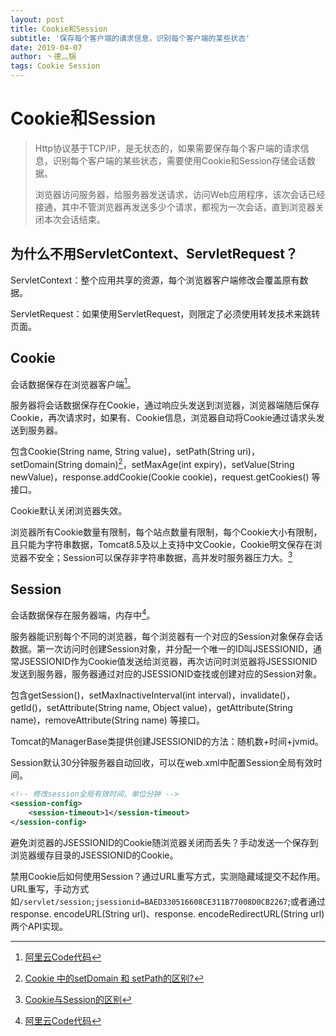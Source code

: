```yaml
---
layout: post
title: Cookie和Session
subtitle: '保存每个客户端的请求信息，识别每个客户端的某些状态'
date: 2019-04-07
author: 丶德灬锅
tags: Cookie Session
---
```


# Cookie和Session

> Http协议基于TCP/IP，是无状态的，如果需要保存每个客户端的请求信息，识别每个客户端的某些状态，需要使用Cookie和Session存储会话数据。
>
> 浏览器访问服务器，给服务器发送请求，访问Web应用程序，该次会话已经接通，其中不管浏览器再发送多少个请求，都视为一次会话，直到浏览器关闭本次会话结束。

## 为什么不用ServletContext、ServletRequest？

ServletContext：整个应用共享的资源，每个浏览器客户端修改会覆盖原有数据。

ServletRequest：如果使用ServletRequest，则限定了必须使用转发技术来跳转页面。

## Cookie

会话数据保存在浏览器客户端[^1]。

服务器将会话数据保存在Cookie，通过响应头发送到浏览器，浏览器端随后保存Cookie，再次请求时，如果有、Cookie信息，浏览器自动将Cookie通过请求头发送到服务器。

包含Cookie(String name, String value)，setPath(String uri)， setDomain(String domain)[^2]，setMaxAge(int expiry)，setValue(String newValue)，response.addCookie(Cookie cookie)，request.getCookies() 等接口。

Cookie默认关闭浏览器失效。

浏览器所有Cookie数量有限制，每个站点数量有限制，每个Cookie大小有限制，且只能为字符串数据，Tomcat8.5及以上支持中文Cookie，Cookie明文保存在浏览器不安全；Session可以保存非字符串数据，高并发时服务器压力大。[^3]

## Session

会话数据保存在服务器端，内存中[^1]。

服务器能识别每个不同的浏览器，每个浏览器有一个对应的Session对象保存会话数据。第一次访问时创建Session对象，并分配一个唯一的ID叫JSESSIONID，通常JSESSIONID作为Cookie值发送给浏览器，再次访问时浏览器将JSESSIONID发送到服务器，服务器通过对应的JSESSIONID查找或创建对应的Session对象。

包含getSession()，setMaxInactiveInterval(int interval)，invalidate()，getId()，setAttribute(String name, Object value)，getAttribute(String name)，removeAttribute(String name) 等接口。

Tomcat的ManagerBase类提供创建JSESSIONID的方法：随机数+时间+jvmid。

Session默认30分钟服务器自动回收，可以在web.xml中配置Session全局有效时间。

```xml
<!-- 修改session全局有效时间，单位分钟 -->
<session-config>
    <session-timeout>1</session-timeout>
</session-config>
```

避免浏览器的JSESSIONID的Cookie随浏览器关闭而丢失？手动发送一个保存到浏览器缓存目录的JSESSIONID的Cookie。

禁用Cookie后如何使用Session？通过URL重写方式，实测隐藏域提交不起作用。URL重写，手动方式如`/servlet/session;jsessionid=BAED330516608CE311B77008D0CB2267`;或者通过response.
encodeURL(String url)、response. encodeRedirectURL(String url) 两个API实现。

[^1]: [阿里云Code代码](https://code.aliyun.com/lideyu/j2ee/tree/master/src/main/java/com/ldy/servlet?accounttraceid=eff09927-c3de-439a-a0a2-0d872bdc3fdb)
[^2]: [Cookie 中的setDomain 和 setPath的区别?](https://www.jianshu.com/p/122606ffcc47) 
[^3]: [Cookie与Session的区别](https://www.jianshu.com/p/a2fe1d6441a7)